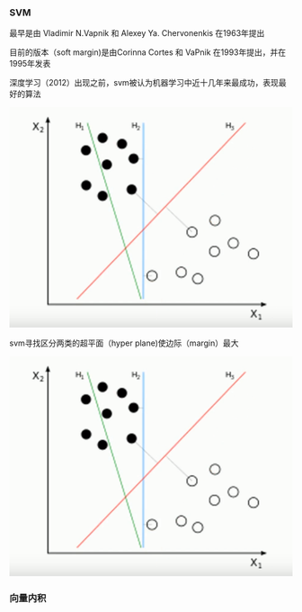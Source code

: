 ### SVM
最早是由 Vladimir N.Vapnik 和 Alexey Ya. Chervonenkis 在1963年提出

目前的版本（soft margin)是由Corinna Cortes 和 VaPnik 在1993年提出，并在1995年发表

深度学习（2012）出现之前，svm被认为机器学习中近十几年来最成功，表现最好的算法

![image](https://github.com/jccjd/Coursera-Machine-Learning/blob/master/week-7/image/SVM1.PNG?raw=true)

svm寻找区分两类的超平面（hyper plane)使边际（margin）最大

![image](https://github.com/jccjd/Coursera-Machine-Learning/blob/master/week-7/image/SVM1.PNG?raw=true)


### 向量内积

